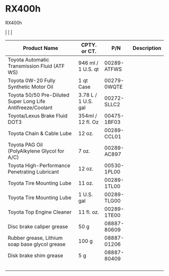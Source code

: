 # RX400h
RX400h

| |  | 

| Product Name | CPTY. or CT.  | P/N  | Description  |
|---|---|---|---|
| Toyota Automatic Transmission Fluid (ATF WS) | 946 ml / 1 U.S. qt | 00289-ATFWS |   |
| Toyota 0W-20 Fully Synthetic Motor Oil | 1 qt Case | 00279-0WQTE |  |
| Toyota 50/50 Pre-Diluted Super Long Life Antifreeze/Coolant | 3.78 L / 1 U.S. gal | 00272-SLLC2 |  |
| Toyota/Lexus  Brake Fluid DOT3 | 354ml / 12 fl. Oz | 00475-1BF03 |  |
| Toyota Chain & Cable Lube | 12 oz. | 00289-CCL01 |
| Toyota PAG Oil (PolyAlkylene Glycol for A/C) | 7 oz. | 00289-AC897 |
| Toyota High-Performance Penetrating Lubricant | 12 oz. | 00530-1PL00 |
| Toyota Tire Mounting Lube  | 11 oz. | 00289-1TL00 |
| Toyota Tire Mounting Lube  | 1 U.S. gal | 00289-TLG00 |
| Toyota Top Engine Cleaner | 11 fl. oz. | 00289-1TE00 |
| Disc brake caliper grease | 50 g | 08887-80609 |
| Rubber grease, Lithium soap base glycol grease | 100 g | 08887-01206  |
| Disk brake shim grease | 5 g | 08887-80409 |
|  |  |  |
|  |  |  |
|  |  |  |
|  |  |  |
